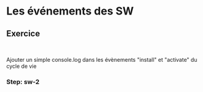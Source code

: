 <!-- .slide: class="exercice fire-bg-pink fire-specific-slide" data-background="css/theme/legacy/images/background_pink.png" -->

# Les événements des SW

## Exercice

<br>

Ajouter un simple console.log dans les évènements "install" et "activate" du cycle de vie

### Step: sw-2
